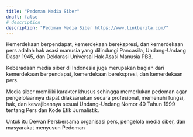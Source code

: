 ```yaml
---
title: "Pedoman Media Siber"
draft: false
# description
description: "Pedoman Media Siber https://www.linkberita.com/"
---
```


Kemerdekaan berpendapat, kemerdekaan berekspresi, dan kemerdekaan pers adalah hak asasi manusia yang dilindungi Pancasila, Undang-Undang Dasar 1945, dan Deklarasi Universal Hak Asasi Manusia PBB.

Keberadaan media siber di Indonesia juga merupakan bagian dari kemerdekaan berpendapat, kemerdekaan berekspresi, dan kemerdekaan pers.

Media siber memiliki karakter khusus sehingga memerlukan pedoman agar pengelolaannya dapat dilaksanakan secara profesional, memenuhi fungsi, hak, dan kewajibannya sesuai Undang-Undang Nomor 40 Tahun 1999 tentang Pers dan Kode Etik Jurnalistik.

Untuk itu Dewan Persbersama organisasi pers, pengelola media siber, dan masyarakat menyusun Pedoman